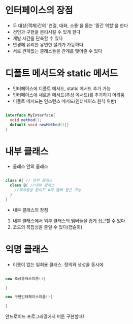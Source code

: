 # 인터페이스의 장점

- 두 대상(객체)간의 '연결, 대화, 소통'을 돕는 '중간 역할'을 한다
- 선언과 구현을 분리시킬 수 있게 한다
- 개발 시간을 단축할 수 있다
- 변경에 유리한 유연한 설계가 가능하다 
- 서로 관계없는 클래스들을 관계를 맺어줄 수 있다

# 디폴트 메서드와 static 메서드

- 인터페이스에 디폴트 메서드, static 메서드 추가 가능
- 인터페이스에 새로운 메서드(추상 메서드)를 추가하기 어려움
- 디폴트 메서드는 인스턴스 메서드(인터페이스 원칙 위반)

```java

interface MyInterface{
  void method();
  default void newMethod(){}
}

```

# 내부 클래스

- 클래스 안의 클래스

```java

class A{ // 외부 클래스
  class B{ //내부 클래스
    //객체생성 없이도 A의 멤버 접근 가능
  }
}

```

- 내부 클래스의 장점

1. 내부 클래스에서 외부 클래스의 멤버들을 쉽게 접근할 수 있다
2. 코드의 복잡성을 줄일 수 있다(캡슐화)

# 익명 클래스

- 이름이 없는 일회용 클래스. 정의와 생성을 동시에

```java

new 조상클래스이름(){

}

new 구현인터페이스이름(){

}

```

안드로이드 프로그래밍에서 버튼 구현할때!
